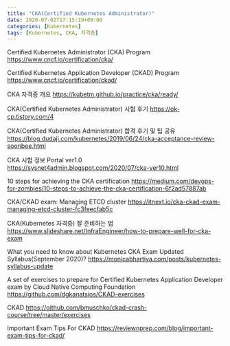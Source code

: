 ```yaml
---
title: "CKA(Certified Kubernetes Administrator)"
date: 2020-07-02T17:15:19+09:00
categories: [Kubernetes]
tags: [Kubernetes, CKA, 자격증]
---
```


Certified Kubernetes Administrator (CKA) Program
 https://www.cncf.io/certification/cka/

Certified Kubernetes Application Developer (CKAD) Program
 https://www.cncf.io/certification/ckad/

CKA 자격증 개요
 https://kubetm.github.io/practice/cka/ready/

CKA(Certified Kubernetes Administrator) 시험 후기
 https://ok-cp.tistory.com/4

CKA(Certified Kubernetes Administrator) 합격 후기 및 팁 공유
 https://blog.dudaji.com/kubernetes/2019/06/24/cka-acceptance-review-soonbee.html

CKA 시험 정보 Portal ver1.0
 https://sysnet4admin.blogspot.com/2020/07/cka-ver10.html

10 steps for achieving the CKA certification
 https://medium.com/devops-for-zombies/10-steps-to-achieve-the-cka-certification-6f2ad57887ab

CKA/CKAD exam: Managing ETCD cluster
 https://itnext.io/cka-ckad-exam-managing-etcd-cluster-fc3feecfab5c

CKA(Kubernetes 자격증) 잘 준비하는 법
 https://www.slideshare.net/InfraEngineer/how-to-prepare-well-for-cka-exam

What you need to know about Kubernetes CKA Exam Updated Syllabus(September 2020)?
 https://monicabhartiya.com/posts/kubernetes-syllabus-update

A set of exercises to prepare for Certified Kubernetes Application Developer exam by Cloud Native Computing Foundation
 https://github.com/dgkanatsios/CKAD-exercises

CKAD
 https://github.com/bmuschko/ckad-crash-course/tree/master/exercises

Important Exam Tips For CKAD
 https://reviewnprep.com/blog/important-exam-tips-for-ckad/